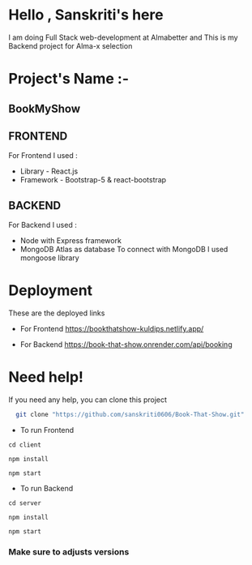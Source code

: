 # Hello , Sanskriti's here

I am doing Full Stack web-development at Almabetter and This is my Backend project for Alma-x selection

# Project's Name :-

## BookMyShow

## FRONTEND

For Frontend I used :

- Library - React.js
- Framework - Bootstrap-5 & react-bootstrap

## BACKEND

For Backend I used :

- Node with Express framework
- MongoDB Atlas as database
  To connect with MongoDB I used mongoose library

# Deployment

These are the deployed links

- For Frontend
  https://bookthatshow-kuldips.netlify.app/

- For Backend
  https://book-that-show.onrender.com/api/booking

# Need help!

If you need any help, you can clone this project

```bash
  git clone "https://github.com/sanskriti0606/Book-That-Show.git"

```

- To run Frontend

```
cd client
```

```
npm install
```

```
npm start
```

- To run Backend

```
cd server
```

```
npm install
```

```
npm start
```

### Make sure to adjusts versions
